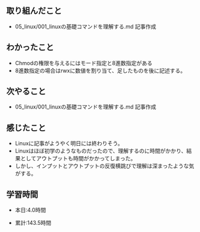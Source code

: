## 取り組んだこと

-  05_linux/001_linuxの基礎コマンドを理解する.md 記事作成

 
## わかったこと
- Chmodの権限を与えるにはモード指定と8進数指定がある
- 8進数指定の場合はrwxに数値を割り当て、足したものを後に記述する。



## 次やること
-  05_linux/001_linuxの基礎コマンドを理解する.md 記事作成
 

## 感じたこと
- Linuxに記事がようやく明日には終わりそう。
- Linuxはほぼ初学のようなものだったので、理解するのに時間がかかり、結果としてアウトプットも時間がかかってしまった。
- しかし、インプットとアウトプットの反復横跳びで理解は深まったような気がする。

## 学習時間
- 本日:4.0時間

- 累計:143.5時間
